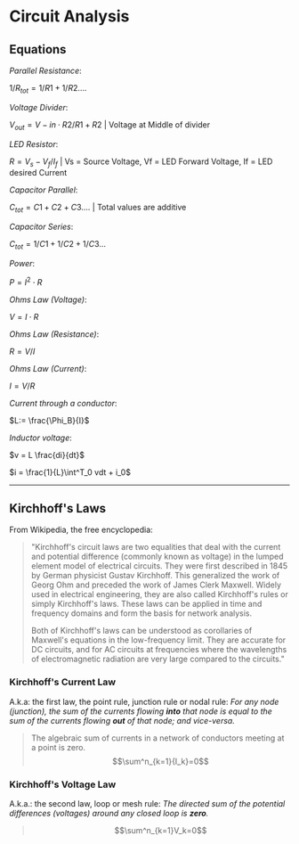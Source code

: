 # Circuit Analysis

## Equations
*Parallel Resistance*:

$1 / R_{tot} = 1/R1 + 1/R2 ....$

*Voltage Divider*:

$V_{out} = V-{in} \cdot R2 / R1 + R2$ |
Voltage at Middle of divider

*LED Resistor*:

$R = V_s - V_f / I_f$ |
Vs = Source Voltage, Vf = LED Forward Voltage, If = LED desired Current

*Capacitor Parallel*:

$C_{tot} = C1 + C2 + C3....$ |
Total values are additive

*Capacitor Series*:

$C_{tot} = 1/C1 + 1/C2 + 1/C3...$

*Power*:

$P = I^2 \cdot R$

*Ohms Law (Voltage)*:

$V = I \cdot R$

*Ohms Law (Resistance)*:

$R = V / I$

*Ohms Law (Current)*:

$I = V / R$

*Current through a conductor*:

$L:= \frac{\Phi_B}{I}$

*Inductor voltage*:

$v = L \frac{di}{dt}$

$i = \frac{1}{L}\int^T_0 vdt + i_0$

---
## Kirchhoff's Laws

From Wikipedia, the free encyclopedia:

> "Kirchhoff's circuit laws are two equalities that deal with the current and potential difference
(commonly known as voltage) in the lumped element model of electrical circuits. They were first
described in 1845 by German physicist Gustav Kirchhoff. This generalized the work of Georg Ohm
and preceded the work of James Clerk Maxwell. Widely used in electrical engineering, they are
also called Kirchhoff's rules or simply Kirchhoff's laws. These laws can be applied in time and
frequency domains and form the basis for network analysis.
>
> Both of Kirchhoff's laws can be understood as corollaries of Maxwell's equations in the
low-frequency limit. They are accurate for DC circuits, and for AC circuits at frequencies
where the wavelengths of electromagnetic radiation are very large compared to the circuits."

### Kirchhoff's Current Law
A.k.a: the first law, the point rule, junction rule or nodal rule: _For any node (junction),
the sum of the currents flowing **into** that node is equal to the sum of the currents
flowing **out** of that node; and vice-versa._

>  The algebraic sum of currents in a network of conductors meeting at a point is zero.
> $$\sum^n_{k=1}{I_k}=0$$


### Kirchhoff's Voltage Law
A.k.a.: the second law, loop or mesh rule: *The directed sum of the potential differences
(voltages) around any closed loop is **zero**.*

> $$\sum^n_{k=1}V_k=0$$



